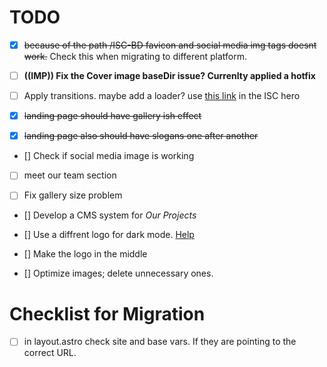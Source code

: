 # TODO
- [x] ~~because of the path /ISC-BD favicon and social media img tags doesnt work.~~ Check this when migrating to different platform.

- [ ] **((IMP)) Fix the Cover image baseDir issue? Currenlty applied a hotfix** 

- [ ] Apply transitions. maybe add a loader? use [this link](https://svgartista.net/) in the ISC hero
 
- [x] ~~landing page should have gallery ish effect~~

- [x] ~~landing page also should have slogans one after another~~

- [] Check if social media image is working

- [ ] meet our team section 

- [ ] Fix gallery size problem

- [] Develop a CMS system for *Our Projects*

- [] Use a diffrent logo for dark mode. [Help](https://stackoverflow.com/questions/74638826/is-there-a-static-way-to-choose-one-image-or-another-according-to-the-dark-mod)

- [] Make the logo in the middle

- [] Optimize images; delete unnecessary ones.

# Checklist for Migration
- [ ] in layout.astro check site and base vars. If they are pointing to the correct URL.